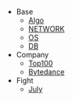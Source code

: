 * Base  
  * [Algo]()  
  * [NETWORK](/network)  
  * [OS](/os)  
  * [DB](/db)  
* Company  
  * [Top100](/top100)
  * [Bytedance](/bytedance)  
* Fight  
  * [July](/july)